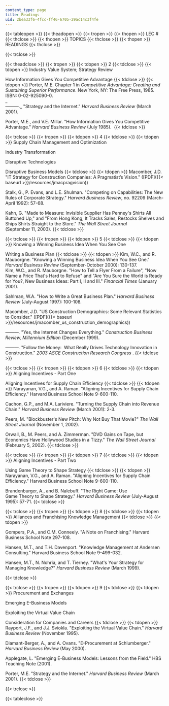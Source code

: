 ```yaml
---
content_type: page
title: Readings
uid: 2bea33f6-4fcc-ff46-6705-29ac14c3f4fe
---
```


{{< tableopen >}}
{{< theadopen >}}
{{< tropen >}}
{{< thopen >}}
LEC #
{{< thclose >}}
{{< thopen >}}
TOPICS
{{< thclose >}}
{{< thopen >}}
READINGS
{{< thclose >}}

{{< trclose >}}

{{< theadclose >}}
{{< tropen >}}
{{< tdopen >}}
2
{{< tdclose >}}
{{< tdopen >}}
Industry Value System; Strategy Review  
  
How Information Gives You Competitive Advantage
{{< tdclose >}}
{{< tdopen >}}
Porter, M.E. Chapter 1 in _Competitive Advantage: Creating and Sustaining Superior Performance_. New York, NY: The Free Press, 1985. ISBN: 0-02-925090-0.  
_  
———._ "Strategy and the Internet." _Harvard Business Review_ (March 2001).  
  
Porter, M.E., and V.E. Millar. "How Information Gives You Competitive Advantage." _Harvard Business Review_ (July 1985).  
{{< tdclose >}}

{{< trclose >}}
{{< tropen >}}
{{< tdopen >}}
4
{{< tdclose >}}
{{< tdopen >}}
Supply Chain Management and Optimization  
  
Industry Transformation  
  
Disruptive Technologies  
  
Disruptive Business Models
{{< tdclose >}}
{{< tdopen >}}
Macomber, J.D. "IT Strategy for Construction Companies: A Pragmatist’s Vision." ([PDF]({{< baseurl >}}/resources/jmacpragvision))  
  
Stalk, G., P. Evans, and L.E. Shulman. "Competing on Capabilities: The New Rules of Corporate Strategy." _Harvard Business Review_, no. 92209 (March-April 1992): 57-68.  
  
Kahn, G. "Made to Measure: Invisible Supplier Has Penney's Shirts All Buttoned Up," and "From Hong Kong, It Tracks Sales, Restocks Shelves and Ships Shirts Straight to the Store." _The Wall Street Journal_  
(September 11, 2003).
{{< tdclose >}}

{{< trclose >}}
{{< tropen >}}
{{< tdopen >}}
5
{{< tdclose >}}
{{< tdopen >}}
Knowing a Winning Business Idea When You See One  
  
Writing a Business Plan
{{< tdclose >}}
{{< tdopen >}}
Kim, W.C., and R. Mauborgne. "Knowing a Winning Business Idea When You See One." _Harvard Business Review_ (September-October 2000): 130-137.  
Kim, W.C., and R. Mauborgne. "How to Tell a Flyer From a Failure", "Now Name a Price That's Hard to Refuse" and "Are You Sure the World is Ready for You?, New Business Ideas: Part I, II and III." _Financial Times_ (January 2001).  
  
Sahlman, W.A. "How to Write a Great Business Plan." _Harvard Business Review_ (July-August 1997): 100-108.  
  
Macomber, J.D. "US Construction Demographics: Some Relevant Statistics to Consider." ([PDF]({{< baseurl >}}/resources/jmacomber_us_construction_demographics))  
  
_———._ "Yes, the Internet Changes Everything." _Construction Business Review, Millennium Edition_ (December 1999).  
  
_———._ "Follow the Money:  What Really Drives Technology Innovation in Construction." _2003 ASCE Construction Research Congress_ .
{{< tdclose >}}

{{< trclose >}}
{{< tropen >}}
{{< tdopen >}}
6
{{< tdclose >}}
{{< tdopen >}}
Aligning Incentives - Part One  
  
Aligning Incentives for Supply Chain Efficiency
{{< tdclose >}}
{{< tdopen >}}
Narayanan, V.G., and A. Raman. "Aligning Incentives for Supply Chain Efficiency." Harvard Business School Note 9-600-110.  
  
Cachon, G.P., and M.A. Lariviere. "Turning the Supply Chain into Revenue Chain." _Harvard Business Review_ (March 2001): 2-3.  
  
Peers, M. "Blockbuster's New Pitch: Why Not Buy That Movie?" _The_ _Wall Street Journal_ (November 1, 2002).  
  
Orwall, B., M. Peers, and A. Zimmerman. "DVD Gains on Tape, but Economics Have Hollywood Studios in a Tizzy." _The Wall Street Journal_ (February 5, 2002).
{{< tdclose >}}

{{< trclose >}}
{{< tropen >}}
{{< tdopen >}}
7
{{< tdclose >}}
{{< tdopen >}}
Aligning Incentives - Part Two  
  
Using Game Theory to Shape Strategy
{{< tdclose >}}
{{< tdopen >}}
Narayanan, V.G., and A. Raman. "Aligning Incentives for Supply Chain Efficiency." Harvard Business School Note 9-600-110.  
  
Brandenburger, A., and B. Nalebuff. "The Right Game: Use  
Game Theory to Shape Strategy." _Harvard Business Review_ (July-August 1995): 57-71.
{{< tdclose >}}

{{< trclose >}}
{{< tropen >}}
{{< tdopen >}}
8
{{< tdclose >}}
{{< tdopen >}}
Alliances and Franchising Knowledge Management
{{< tdclose >}}
{{< tdopen >}}


Gompers, P.A., and C.M. Conneely. "A Note on Franchising." Harvard Business School Note 297-108.  
  
Hansen, M.T., and T.H. Davenport. "Knowledge Management at Andersen Consulting." Harvard Business School Note 9-499-032.   
  
Hansen, M.T., N. Nohria, and T. Tierney. "What's Your Strategy for Managing Knowledge?" _Harvard Business Review_ (March 1999).


{{< tdclose >}}

{{< trclose >}}
{{< tropen >}}
{{< tdopen >}}
9
{{< tdclose >}}
{{< tdopen >}}
Procurement and Exchanges  
  
Emerging E-Business Models  
  
Exploiting the Virtual Value Chain  
  
Consideration for Companies and Careers
{{< tdclose >}}
{{< tdopen >}}
Rayport, J.F., and J.J. Sviokla. "Exploiting the Virtual Value Chain." _Harvard Business Review_ (November 1995).  
  
Diamant-Berger, A., and A. Ovans. "E-Procurement at Schlumberger." _Harvard Business Review_ (May 2000).  
  
Applegate, L. "Emerging E-Business Models: Lessons from the Field." HBS Teaching Note (2001).  
  
Porter, M.E. "Strategy and the Internet." _Harvard Business Review_ (March 2001).
{{< tdclose >}}

{{< trclose >}}

{{< tableclose >}}
